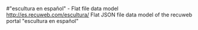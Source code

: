 #"escultura en español" - Flat file data model
http://es.recuweb.com/escultura/
Flat JSON file data model of the recuweb portal "escultura en español"

